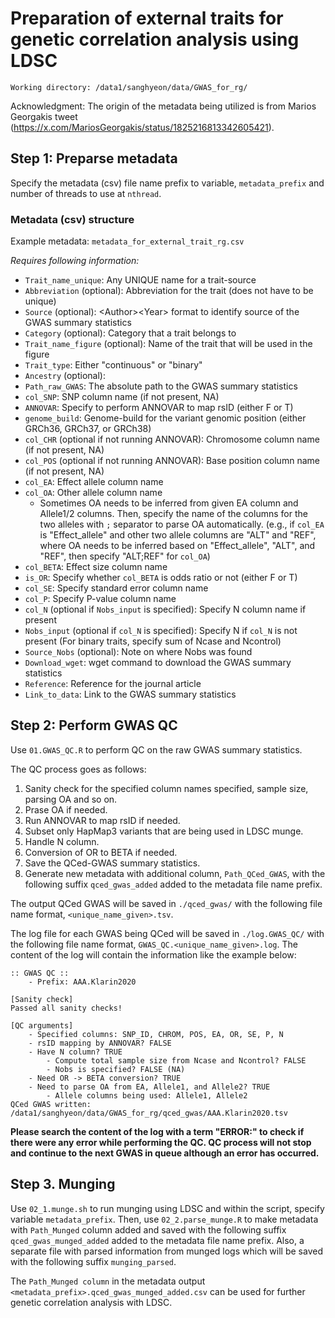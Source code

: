 # Preparation of external traits for genetic correlation analysis using LDSC

```
Working directory: /data1/sanghyeon/data/GWAS_for_rg/
```

Acknowledgment: The origin of the metadata being utilized is from Marios Georgakis tweet (https://x.com/MariosGeorgakis/status/1825216813342605421).

## Step 1: Preparse metadata

Specify the metadata (csv) file name prefix to variable, `metadata_prefix` and number of threads to use at `nthread`.

### Metadata (csv) structure

Example metadata: `metadata_for_external_trait_rg.csv`

*Requires following information:*
- `Trait_name_unique`: Any UNIQUE name for a trait-source
- `Abbreviation` (optional): Abbreviation for the trait (does not have to be unique)
- `Source` (optional): \<Author>\<Year> format to identify source of the GWAS summary statistics
- `Category` (optional): Category that a trait belongs to
- `Trait_name_figure` (optional): Name of the trait that will be used in the figure
- `Trait_type`: Either "continuous" or "binary"
- `Ancestry` (optional): 
- `Path_raw_GWAS`: The absolute path to the GWAS summary statistics
- `col_SNP`: SNP column name (if not present, NA)
- `ANNOVAR`: Specify to perform ANNOVAR to map rsID (either F or T)
- `genome_build`: Genome-build for the variant genomic position (either GRCh36, GRCh37, or GRCh38)
- `col_CHR` (optional if not running ANNOVAR): Chromosome column name (if not present, NA)
- `col_POS` (optional if not running ANNOVAR): Base position column name (if not present, NA)
- `col_EA`: Effect allele column name
- `col_OA`: Other allele column name
    - Sometimes OA needs to be inferred from given EA column and Allele1/2 columns. Then, specify the name of the columns for the two alleles with `;` separator to parse OA automatically. (e.g., if `col_EA` is "Effect_allele" and other two allele columns are "ALT" and "REF", where OA needs to be inferred based on "Effect_allele", "ALT", and "REF", then specify "ALT;REF" for `col_OA`)
- `col_BETA`: Effect size column name
- `is_OR`: Specify whether `col_BETA` is odds ratio or not (either F or T)
- `col_SE`: Specify standard error column name
- `col_P`: Specify P-value column name
- `col_N` (optional if `Nobs_input` is specified): Specify N column name if present
- `Nobs_input` (optional if `col_N` is specified): Specify N if `col_N` is not present (For binary traits, specify sum of Ncase and Ncontrol)
- `Source_Nobs` (optional): Note on where Nobs was found
- `Download_wget`: wget command to download the GWAS summary statistics
- `Reference`: Reference for the journal article
- `Link_to_data`: Link to the GWAS summary statistics



## Step 2: Perform GWAS QC

Use `01.GWAS_QC.R` to perform QC on the raw GWAS summary statistics.

The QC process goes as follows:
1. Sanity check for the specified column names specified, sample size, parsing OA and so on. 
2. Prase OA if needed.
3. Run ANNOVAR to map rsID if needed.
4. Subset only HapMap3 variants that are being used in LDSC munge.
5. Handle N column.
6. Conversion of OR to BETA if needed.
7. Save the QCed-GWAS summary statistics.
8. Generate new metadata with additional column, `Path_QCed_GWAS`, with the following suffix `qced_gwas_added` added to the metadata file name prefix.

The output QCed GWAS will be saved in `./qced_gwas/` with the following file name format, `<unique_name_given>.tsv`.

The log file for each GWAS being QCed will be saved in `./log.GWAS_QC/` with the following file name format, `GWAS_QC.<unique_name_given>.log`.
The content of the log will contain the information like the example below:
```
:: GWAS QC ::
	- Prefix: AAA.Klarin2020

[Sanity check]
Passed all sanity checks!

[QC arguments]
	- Specified columns: SNP_ID, CHROM, POS, EA, OR, SE, P, N
	- rsID mapping by ANNOVAR? FALSE
	- Have N column? TRUE
		- Compute total sample size from Ncase and Ncontrol? FALSE
		- Nobs is specified? FALSE (NA)
	- Need OR -> BETA conversion? TRUE
	- Need to parse OA from EA, Allele1, and Allele2? TRUE
		- Allele columns being used: Allele1, Allele2
QCed GWAS written: /data1/sanghyeon/data/GWAS_for_rg/qced_gwas/AAA.Klarin2020.tsv
```

**Please search the content of the log with a term "ERROR:" to check if there were any error while performing the QC. QC process will not stop and continue to the next GWAS in queue although an error has occurred.**


## Step 3. Munging

Use `02_1.munge.sh` to run munging using LDSC and within the script, specify variable `metadata_prefix`.
Then, use `02_2.parse_munge.R` to make metadata with `Path_Munged` column added and saved with the following suffix `qced_gwas_munged_added` added to the metadata file name prefix. Also, a separate file with parsed information from munged logs which will be saved with the following suffix `munging_parsed`.

The `Path_Munged column` in the metadata output `<metadata_prefix>.qced_gwas_munged_added.csv` can be used for further genetic correlation analysis with LDSC.
